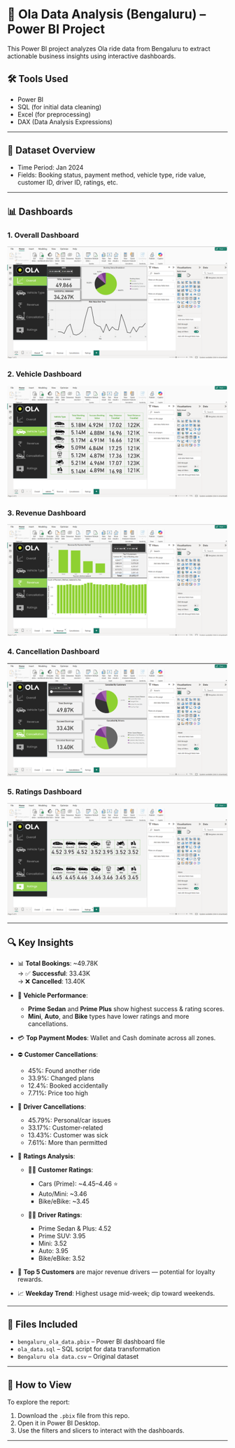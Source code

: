 # 🚖 Ola Data Analysis (Bengaluru) – Power BI Project

This Power BI project analyzes Ola ride data from Bengaluru to extract actionable business insights using interactive dashboards.

## 🛠️ Tools Used
- Power BI
- SQL (for initial data cleaning)
- Excel (for preprocessing)
- DAX (Data Analysis Expressions)

---

## 📂 Dataset Overview
- Time Period: Jan 2024
- Fields: Booking status, payment method, vehicle type, ride value, customer ID, driver ID, ratings, etc.

---

## 📊 Dashboards

### 1. Overall Dashboard
![Overall Dashboard](overalldashboard.png)

### 2. Vehicle Dashboard
![Vehicle Dashboard](vehicledashboard.png)

### 3. Revenue Dashboard
![Revenue Dashboard](revenuedashboard.png)

### 4. Cancellation Dashboard
![Cancellation Dashboard](cancellationdashboard.png)

### 5. Ratings Dashboard
![Ratings Dashboard](ratingsdashboard.png)

---

## 🔍 Key Insights

- 📊 **Total Bookings**: ~49.78K  
  → ✅ **Successful**: 33.43K  
  → ❌ **Cancelled**: 13.40K

- 🚗 **Vehicle Performance**:
  - **Prime Sedan** and **Prime Plus** show highest success & rating scores.
  - **Mini**, **Auto**, and **Bike** types have lower ratings and more cancellations.

- 💳 **Top Payment Modes**: Wallet and Cash dominate across all zones.

- ⛔ **Customer Cancellations**:
  - 45%: Found another ride  
  - 33.9%: Changed plans  
  - 12.4%: Booked accidentally  
  - 7.71%: Price too high

- 🚫 **Driver Cancellations**:
  - 45.79%: Personal/car issues  
  - 33.17%: Customer-related  
  - 13.43%: Customer was sick  
  - 7.61%: More than permitted

- 🌟 **Ratings Analysis**:

  - 🧑‍💼 **Customer Ratings**:
    - Cars (Prime): ~4.45–4.46 ⭐  
    - Auto/Mini: ~3.46  
    - Bike/eBike: ~3.45  

  - 👨‍✈️ **Driver Ratings**:
    - Prime Sedan & Plus: 4.52  
    - Prime SUV: 3.95  
    - Mini: 3.52  
    - Auto: 3.95  
    - Bike/eBike: 3.52

- 👑 **Top 5 Customers** are major revenue drivers — potential for loyalty rewards.

- 📈 **Weekday Trend**: Highest usage mid-week; dip toward weekends.

---

## 📁 Files Included
- `bengaluru_ola_data.pbix` – Power BI dashboard file
- `ola_data.sql` – SQL script for data transformation
- `Bengaluru ola data.csv` – Original dataset

---

## 📌 How to View
To explore the report:
1. Download the `.pbix` file from this repo.
2. Open it in Power BI Desktop.
3. Use the filters and slicers to interact with the dashboards.

---
